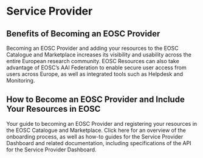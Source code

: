 # Service Provider

## Benefits of Becoming an EOSC Provider

Becoming an EOSC Provider and adding your resources to the EOSC Catalogue and Marketplace increases its visibility and usability across the entire European research community. EOSC Resources can also take advantage of EOSC’s AAI Federation to enable secure user access from users across Europe, as well as integrated tools such as Helpdesk and Monitoring.

## How to Become an EOSC Provider and Include Your Resources in EOSC

Your guide to becoming an EOSC Provider and registering your resources in the EOSC Catalogue and Marketplace. Click here for an overview of the onboarding process, as well as how-to guides for the Service Provider Dashboard and related documentation, including specifications of the API for the Service Provider Dashboard.
